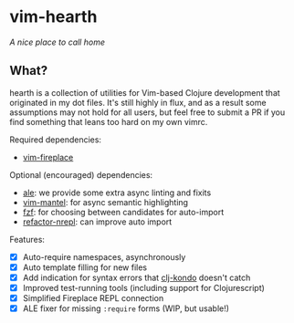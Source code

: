 vim-hearth
==========

*A nice place to call home*

## What?

hearth is a collection of utilities for Vim-based Clojure development that
originated in my dot files. It's still highly in flux, and as a result some
assumptions may not hold for all users, but feel free to submit a PR if you
find something that leans too hard on my own vimrc.

Required dependencies:

 - [vim-fireplace][1]

Optional (encouraged) dependencies:

- [ale][2]: we provide some extra async linting and fixits
- [vim-mantel][3]: for async semantic highlighting
- [fzf][4]: for choosing between candidates for auto-import
- [refactor-nrepl][5]: can improve auto import

Features:

- [x] Auto-require namespaces, asynchronously
- [x] Auto template filling for new files
- [x] Add indication for syntax errors that [clj-kondo][4] doesn't catch
- [x] Improved test-running tools (including support for Clojurescript)
- [x] Simplified Fireplace REPL connection
- [x] ALE fixer for missing `:require` forms (WIP, but usable!)

[1]: https://github.com/tpope/vim-fireplace
[2]: https://github.com/w0rp/ale
[3]: https://github.com/dhleong/vim-mantel
[4]: https://github.com/borkdude/clj-kondo
[5]: https://github.com/clojure-emacs/refactor-nrepl
